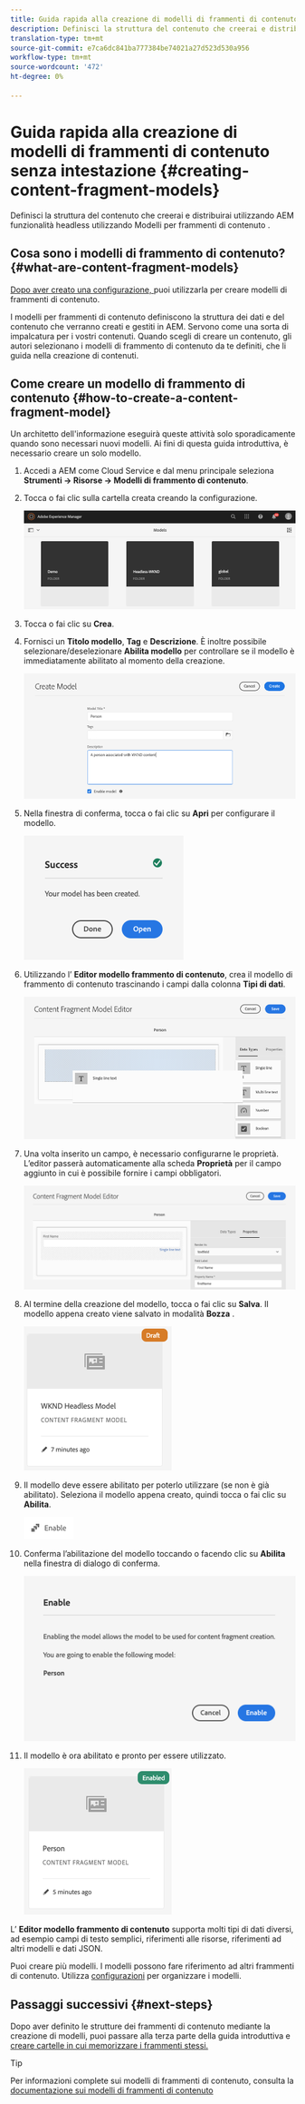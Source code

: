 ```yaml
---
title: Guida rapida alla creazione di modelli di frammenti di contenuto headless
description: Definisci la struttura del contenuto che creerai e distribuirai utilizzando AEM funzionalità headless utilizzando Modelli per frammenti di contenuto .
translation-type: tm+mt
source-git-commit: e7ca6dc841ba777384be74021a27d523d530a956
workflow-type: tm+mt
source-wordcount: '472'
ht-degree: 0%

---
```



# Guida rapida alla creazione di modelli di frammenti di contenuto senza intestazione {#creating-content-fragment-models}

Definisci la struttura del contenuto che creerai e distribuirai utilizzando AEM funzionalità headless utilizzando Modelli per frammenti di contenuto .

## Cosa sono i modelli di frammento di contenuto? {#what-are-content-fragment-models}

[Dopo aver creato una configurazione, ](create-configuration.md) puoi utilizzarla per creare modelli di frammenti di contenuto.

I modelli per frammenti di contenuto definiscono la struttura dei dati e del contenuto che verranno creati e gestiti in AEM. Servono come una sorta di impalcatura per i vostri contenuti. Quando scegli di creare un contenuto, gli autori selezionano i modelli di frammento di contenuto da te definiti, che li guida nella creazione di contenuti.

## Come creare un modello di frammento di contenuto {#how-to-create-a-content-fragment-model}

Un architetto dell&#39;informazione eseguirà queste attività solo sporadicamente quando sono necessari nuovi modelli. Ai fini di questa guida introduttiva, è necessario creare un solo modello.

1. Accedi a AEM come Cloud Service e dal menu principale seleziona **Strumenti -> Risorse -> Modelli di frammento di contenuto**.
1. Tocca o fai clic sulla cartella creata creando la configurazione.

   ![La cartella dei modelli](../assets/models-folder.png)
1. Tocca o fai clic su **Crea**.
1. Fornisci un **Titolo modello**, **Tag** e **Descrizione**. È inoltre possibile selezionare/deselezionare **Abilita modello** per controllare se il modello è immediatamente abilitato al momento della creazione.

   ![Creare un modello](../assets/models-create.png)
1. Nella finestra di conferma, tocca o fai clic su **Apri** per configurare il modello.

   ![Finestra di conferma](../assets/models-confirmation.png)
1. Utilizzando l’ **Editor modello frammento di contenuto**, crea il modello di frammento di contenuto trascinando i campi dalla colonna **Tipi di dati**.

   ![Trascinare i campi](../assets/models-drag-and-drop.png)

1. Una volta inserito un campo, è necessario configurarne le proprietà. L’editor passerà automaticamente alla scheda **Proprietà** per il campo aggiunto in cui è possibile fornire i campi obbligatori.

   ![Configurare le proprietà](../assets/models-configure-properties.png)
1. Al termine della creazione del modello, tocca o fai clic su **Salva**. Il modello appena creato viene salvato in modalità **Bozza** .

   ![Modello in modalità bozza](../assets/models-draft.png)
1. Il modello deve essere abilitato per poterlo utilizzare (se non è già abilitato). Seleziona il modello appena creato, quindi tocca o fai clic su **Abilita**.

   ![Abilitazione del modello](../assets/models-enable.png)
1. Conferma l’abilitazione del modello toccando o facendo clic su **Abilita** nella finestra di dialogo di conferma.

   ![Attivare la finestra di dialogo di conferma](../assets/models-enabling.png)
1. Il modello è ora abilitato e pronto per essere utilizzato.

   ![Modello abilitato](../assets/models-enabled.png)

L’ **Editor modello frammento di contenuto** supporta molti tipi di dati diversi, ad esempio campi di testo semplici, riferimenti alle risorse, riferimenti ad altri modelli e dati JSON.

Puoi creare più modelli. I modelli possono fare riferimento ad altri frammenti di contenuto. Utilizza [configurazioni](create-configuration.md) per organizzare i modelli.

## Passaggi successivi {#next-steps}

Dopo aver definito le strutture dei frammenti di contenuto mediante la creazione di modelli, puoi passare alla terza parte della guida introduttiva e [creare cartelle in cui memorizzare i frammenti stessi.](create-assets-folder.md)

>[!TIP]
>
>Per informazioni complete sui modelli di frammenti di contenuto, consulta la [documentazione sui modelli di frammenti di contenuto](/help/assets/content-fragments/content-fragments-models.md)
